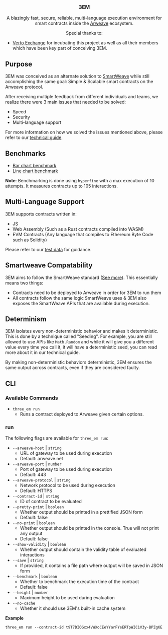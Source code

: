 <p align="center">
<h3 align="center">3EM</h3>

  <p align="center">
    A blazingly fast, secure, reliable, multi-language execution environment for smart contracts inside the <a href="https://arweave.org">Arweave</a> ecosystem.
  </p>
</p>

<p align="center">
Special thanks to:
<ul>
    <li>
        <a href="https://verto.exchange">Verto Exchange</a> for incubating this project as well as all their members which have been key part of conceiving 3EM.
    </li>
</ul>
</p>

## Purpose

3EM was conceived as an alternate solution to [SmartWeave](https://github.com/ArweaveTeam/SmartWeave) while still accomplishing the same goal: Simple & Scalable smart contracts on the Arweave protocol.

After receiving multiple feedback from different individuals and teams, we realize there were 3 main issues that needed to be solved:
- Speed
- Security
- Multi-language support

For more information on how we solved the issues mentioned above, please refer to our [technical guide](https://github.com/3distributed/3em/tree/main/docs/technical_guide.md).

## Benchmarks

- [Bar chart benchmark](https://github.com/3distributed/3em/blob/main/data/benchmark_bar.png)
- [Line chart benchmark](https://github.com/3distributed/3em/blob/main/data/benchmark_line.png)

**Note**: Benchmarking is done using `hyperfine` with a max execution of 10 attempts. It measures contracts up to 105 interactions.

## Multi-Language Support

3EM supports contracts written in:
- JS
- Web Assembly (Such as a Rust contracts compiled into WASM)
- EVM Contracts (Any language that compiles to Ethereum Byte Code such as Solidity)

Please refer to our [test data](https://github.com/3distributed/3em/tree/main/testdata) for guidance.

## Smartweave Compatability

3EM aims to follow the SmartWeave standard ([See more](https://github.com/ArweaveTeam/SmartWeave/blob/master/CONTRACT-GUIDE.md)). This essentially means two things:
- Contracts need to be deployed to Arweave in order for 3EM to run them
- All contracts follow the same logic SmartWeave uses & 3EM also exposes the SmartWeave APIs that are available during execution.

## Determinism

3EM isolates every non-deterministic behavior and makes it deterministic. This is done by a technique called "Seeding". For example, you are still allowed to use APIs like `Math.Random` and while it will give you a different value every time you call it, it will have a deterministic seed, you can read more about it in our technical guide.

By making non-deterministic behaviors deterministic, 3EM ensures the same output across contracts, even if they are considered faulty.

## CLI

### Available Commands

- `three_em run`
  - Runs a contract deployed to Arweave given certain options.

### run
The following flags are available for `three_em run`:
- `--arweave-host` | `string`
  - URL of gateway to be used during execution
  - Default: arweave.net
- `--arweave-port` | `number`
  - Port of gateway to be used during execution
  - Default: 443
- `--arweave-protocol` | `string`
  - Network protocol to be used during execution
  - Default: HTTPS
- `--contract-id` | `string`
  - ID of contract to be evaluated
- `--pretty-print` | `boolean`
  - Whether output should be printed in a prettified JSON form
  - Default: false
- `--no-print` | `boolean`
  - Whether output should be printed in the console. True will not print any output
  - Default: false
- `--show-validity` | `boolean`
  - Whether output should contain the validity table of evaluated interactions
- `--save` | `string`
  - If provided, it contains a file path where output will be saved in JSON form
- `--benchmark` | `boolean`
  - Whether to benchmark the execution time of the contract
  - Default: false
- `--height` | `number`
  - Maximum height to be used during evaluation
- `--no-cache`
  - Whether it should use 3EM's built-in cache system

**Example**

```shell
three_em run --contract-id t9T7DIOGxx4VWXoCEeYYarFYeERTpWIC1V3y-BPZgKE
```



